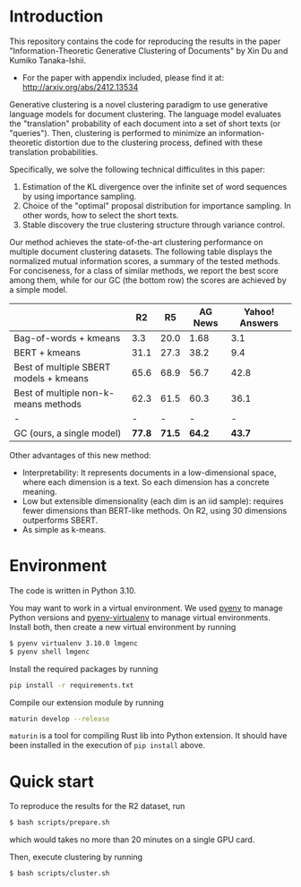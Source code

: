 # Introduction

This repository contains the code for reproducing the results in the paper
"Information-Theoretic Generative Clustering of Documents" by Xin Du and Kumiko Tanaka-Ishii.
- For the paper with appendix included, please find it at: http://arxiv.org/abs/2412.13534

Generative clustering is a novel clustering paradigm to use generative language
models for document clustering. The language model evaluates the "translation"
probability of each document into a set of short texts (or "queries").
Then, clustering is performed to minimize an information-theoretic distortion
due to the clustering process, defined with these translation probabilities.

Specifically, we solve the following technical difficulites in this paper:
1. Estimation of the KL divergence over the infinite set of word sequences by using importance sampling.
2. Choice of the "optimal" proposal distribution for importance sampling. In other words, how to select the short texts.
3. Stable discovery the true clustering structure through variance control.

Our method achieves the state-of-the-art clustering performance on multiple document clustering datasets.
The following table displays the normalized mutual information scores, a summary of the tested methods.
For conciseness, for a class of similar methods, we report the best score among them,
while for our GC (the bottom row) the scores are achieved by a simple model.

| | R2 | R5 | AG News | Yahoo! Answers |
|-|-|-|-|-|
| Bag-of-words + kmeans | 3.3 | 20.0 | 1.68 | 3.1 | 
| BERT + kmeans | 31.1 | 27.3 | 38.2 | 9.4 |
| Best of multiple SBERT models + kmeans | 65.6 | 68.9 | 56.7 | 42.8 |
| Best of multiple non-k-means methods | 62.3 | 61.5 | 60.3 | 36.1 |
|-|-|-|-|-|
| GC (ours, a single model) | **77.8** | **71.5** | **64.2** | **43.7** | 

Other advantages of this new method:
- Interpretability: It represents documents in a low-dimensional space, where each dimension is a text. So each dimension has a concrete meaning.
- Low but extensible dimensionality (each dim is an iid sample): requires fewer dimensions than BERT-like methods. On R2, using 30 dimensions outperforms SBERT.
- As simple as k-means.

# Environment

The code is written in Python 3.10.

You may want to work in a virtual environment. We used [pyenv](https://github.com/pyenv/pyenv) to manage Python versions and [pyenv-virtualenv](https://github.com/pyenv/pyenv-virtualenv) to manage virtual environments. Install both, then create a new virtual environment by running
```bash
$ pyenv virtualenv 3.10.0 lmgenc
$ pyenv shell lmgenc
```

Install the required packages by running
```bash
pip install -r requirements.txt
```

Compile our extension module by running
```bash
maturin develop --release
```
`maturin` is a tool for compiling Rust lib into Python extension.
It should have been installed in the execution of `pip install` above.


# Quick start

To reproduce the results for the R2 dataset, run
```bash
$ bash scripts/prepare.sh
```
which would takes no more than 20 minutes on a single GPU card.

Then, execute clustering by running
```bash
$ bash scripts/cluster.sh
```
